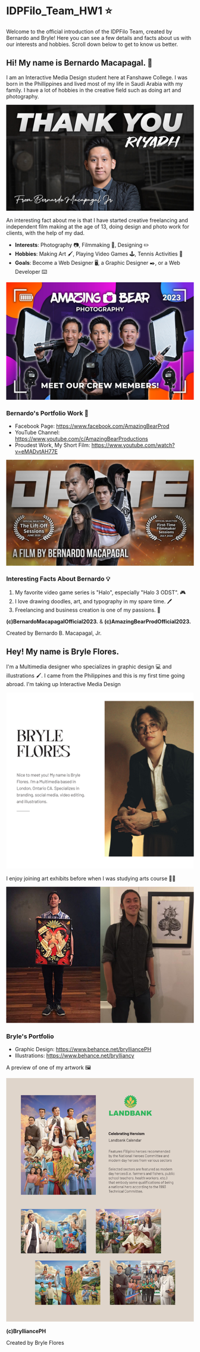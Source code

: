 # IDPFilo_Team_HW1 :star:
Welcome to the official introduction of the IDPFilo Team, created by Bernardo and Bryle! Here you can see a few details and facts about us with our interests and hobbies. Scroll down below to get to know us better.

## Hi! My name is Bernardo Macapagal. :bear:

I am an Interactive Media Design student here at Fanshawe College. I was born in the Phillippines and lived most of my life in Saudi Arabia with my family. I have a lot of hobbies in the creative field such as doing art and photography.



<img src=/images/bernardo_cover_photo.jpg>



An interesting fact about me is that I have started creative freelancing and independent film making at the age of 13, doing design and photo work for clients, with the help of my dad.

- __Interests__: Photography :camera:, Filmmaking :movie_camera:, Designing :pencil2:
- __Hobbies__: Making Art :paintbrush:, Playing Video Games :joystick:, Tennis Activities :tennis:
- __Goals__: Become a Web Designer :desktop_computer:, a Graphic Designer :black_nib:, or a Web Developer :keyboard:



<img src=/images/company_photo.jpg>



### Bernardo's Portfolio Work :notebook:

 - Facebook Page: https://www.facebook.com/AmazingBearProd
 - YouTube Channel: https://www.youtube.com/c/AmazingBearProductions
 - Proudest Work, My Short Film: https://www.youtube.com/watch?v=eMADvtAH77E



<img src=/images/shortfilm_bernardo.jpg>


### Interesting Facts About Bernardo :bulb:

1. My favorite video game series is "Halo", especially "Halo 3 ODST". :video_game:
2. I love drawing doodles, art, and typography in my spare time. :pen:
3. Freelancing and business creation is one of my passions. :office:

__(c)BernardoMacapagalOfficial2023.__ & __(c)AmazingBearProdOfficial2023.__

Created by Bernardo B. Macapagal, Jr.


## Hey! My name is Bryle Flores.

I'm a Multimedia designer who specializes in graphic design :computer: and illustrations :paintbrush:. I came from the Philippines and this is my first time going abroad. I'm taking up Interactive Media Design

<img src=/images/bryle_photo1.jpg>

I enjoy joining art exhibits before when I was studying arts course :man_student:

<img src=/images/bryle_photo2_exhibit.jpg>

### Bryle's Portfolio
- Graphic Design: https://www.behance.net/brylliancePH
- Illustrations: https://www.behance.net/brylliancy

A preview of one of my artwork :framed_picture:

<img src=/images/bryle_photo3_sample1.jpg>

__(c)BrylliancePH__

Created by Bryle Flores

